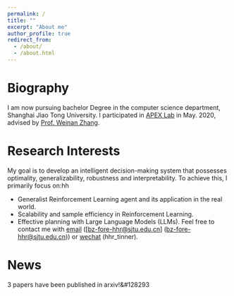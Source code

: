 ```yaml
---
permalink: /
title: ""
excerpt: "About me"
author_profile: true
redirect_from: 
  - /about/
  - /about.html
---
```


# Biography
I am now pursuing bachelor Degree in the computer science department, Shanghai Jiao Tong University. I participated in [APEX Lab](https://apex.sjtu.edu.cn/) in May.
2020, advised by [Prof. Weinan Zhang](http://wnzhang.net/).

# Research Interests
My goal is to develop an intelligent decision-making system that possesses optimality, generalizability, robustness and interpretability. To achieve this, I primarily focus on:hh 
* Generalist Reinforcement Learning agent and its application in the real world.
* Scalability and sample efficiency in Reinforcement Learning.
* Effective planning with Large Language Models (LLMs).
Feel free to contact me with <u>email</u> ([bz-fore-hhr@sjtu.edu.cn] (bz-fore-hhr@sjtu.edu.cn)) or <u>wechat</u> (hhr_tinner). 

# News
3 papers have been published in arxiv!&#128293
